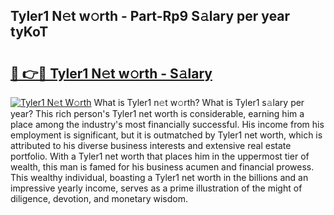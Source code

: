## Tyler1 N𝚎t w𝚘rth - Part-Rp9 S𝚊lary per year tyKoT

# <h2><a href="http://gc1s4ef.nevu.top/?p=Tyler1">🔗 👉🔴 Tyler1 N𝚎t w𝚘rth - S𝚊lary</a></h2>

[![Tyler1 N𝚎t W𝚘rth](https://i.imgur.com/Oavwk0R.jpeg)](http://gc1s4ef.nevu.top/?p=Tyler1)
What is Tyler1 n𝚎t w𝚘rth? What is Tyler1 s𝚊lary per year?
This rich person's Tyler1 net worth is considerable, earning him a place among the industry's most financially successful. His income from his employment is significant, but it is outmatched by Tyler1 net worth, which is attributed to his diverse business interests and extensive real estate portfolio. With a Tyler1 net worth that places him in the uppermost tier of wealth, this man is famed for his business acumen and financial prowess. This wealthy individual, boasting a Tyler1 net worth in the billions and an impressive yearly income, serves as a prime illustration of the might of diligence, devotion, and monetary wisdom.
